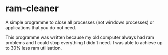 # ram-cleaner
A simple programme to close all processes (not windows processes) or applications that you do not need.

This programme was written because my old computer always had ram problems and I could stop everything I didn't need. I was able to achieve up to 30% less ram utilisation.
